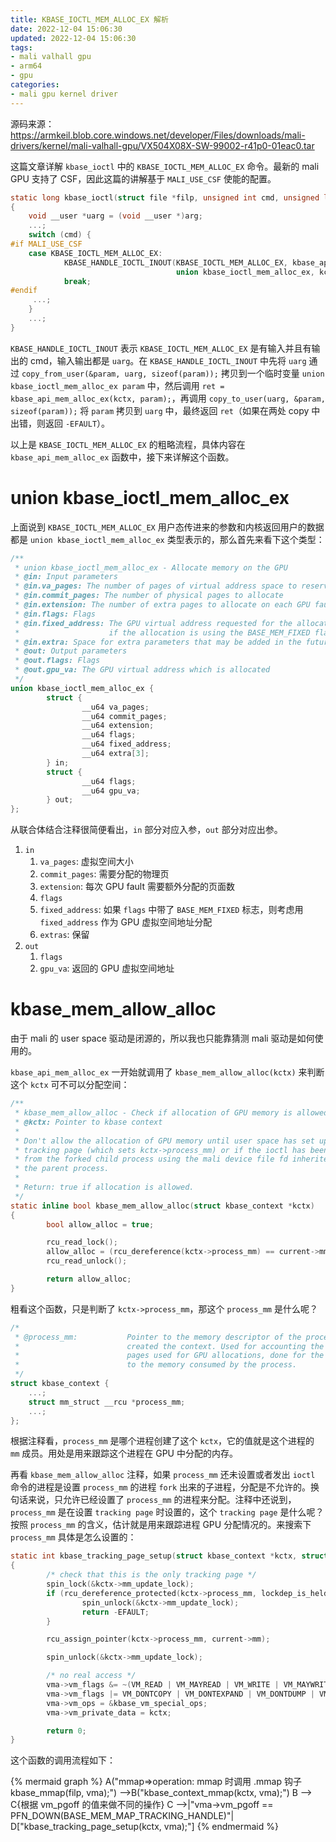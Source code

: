 ```yaml
---
title: KBASE_IOCTL_MEM_ALLOC_EX 解析
date: 2022-12-04 15:06:30
updated: 2022-12-04 15:06:30
tags:
- mali valhall gpu
- arm64
- gpu
categories:
- mali gpu kernel driver
---
```


源码来源：https://armkeil.blob.core.windows.net/developer/Files/downloads/mali-drivers/kernel/mali-valhall-gpu/VX504X08X-SW-99002-r41p0-01eac0.tar

这篇文章详解 `kbase_ioctl` 中的 `KBASE_IOCTL_MEM_ALLOC_EX` 命令。最新的 mali GPU 支持了 CSF，因此这篇的讲解基于 `MALI_USE_CSF` 使能的配置。

```c
static long kbase_ioctl(struct file *filp, unsigned int cmd, unsigned long arg)
{
    void __user *uarg = (void __user *)arg;
    ...;
    switch (cmd) {
#if MALI_USE_CSF
    case KBASE_IOCTL_MEM_ALLOC_EX:
    		KBASE_HANDLE_IOCTL_INOUT(KBASE_IOCTL_MEM_ALLOC_EX, kbase_api_mem_alloc_ex,
                                     union kbase_ioctl_mem_alloc_ex, kctx);
    		break;
#endif
     ...;
    }
    ...;
}
```

`KBASE_HANDLE_IOCTL_INOUT` 表示 `KBASE_IOCTL_MEM_ALLOC_EX` 是有输入并且有输出的 cmd，输入输出都是 `uarg`。在 `KBASE_HANDLE_IOCTL_INOUT` 中先将 `uarg` 通过 `copy_from_user(&param, uarg, sizeof(param));` 拷贝到一个临时变量 `union kbase_ioctl_mem_alloc_ex param` 中，然后调用 `ret = kbase_api_mem_alloc_ex(kctx, param);`，再调用 `copy_to_user(uarg, &param, sizeof(param));` 将 `param` 拷贝到 `uarg` 中，最终返回 `ret`（如果在两处 copy 中出错，则返回 `-EFAULT`）。

<!-- more -->

以上是 `KBASE_IOCTL_MEM_ALLOC_EX`  的粗略流程，具体内容在 `kbase_api_mem_alloc_ex` 函数中，接下来详解这个函数。

# union kbase_ioctl_mem_alloc_ex

上面说到 `KBASE_IOCTL_MEM_ALLOC_EX` 用户态传进来的参数和内核返回用户的数据都是 `union kbase_ioctl_mem_alloc_ex` 类型表示的，那么首先来看下这个类型：

```c
/**
 * union kbase_ioctl_mem_alloc_ex - Allocate memory on the GPU
 * @in: Input parameters
 * @in.va_pages: The number of pages of virtual address space to reserve
 * @in.commit_pages: The number of physical pages to allocate
 * @in.extension: The number of extra pages to allocate on each GPU fault which grows the region
 * @in.flags: Flags
 * @in.fixed_address: The GPU virtual address requested for the allocation,
 *                    if the allocation is using the BASE_MEM_FIXED flag.
 * @in.extra: Space for extra parameters that may be added in the future.
 * @out: Output parameters
 * @out.flags: Flags
 * @out.gpu_va: The GPU virtual address which is allocated
 */
union kbase_ioctl_mem_alloc_ex {
        struct {
                __u64 va_pages;
                __u64 commit_pages;
                __u64 extension;
                __u64 flags;
                __u64 fixed_address;
                __u64 extra[3];
        } in; 
        struct {
                __u64 flags;
                __u64 gpu_va;
        } out;
};
```

从联合体结合注释很简便看出，`in` 部分对应入参，`out` 部分对应出参。

1. `in`
   1. `va_pages`: 虚拟空间大小
   2. `commit_pages`: 需要分配的物理页
   3. `extension`: 每次 GPU fault 需要额外分配的页面数
   4. `flags`
   5. `fixed_address`: 如果 `flags` 中带了 `BASE_MEM_FIXED` 标志，则考虑用 `fixed_address` 作为 GPU 虚拟空间地址分配
   6. `extras`: 保留
2. `out`
   1. `flags`
   2. `gpu_va`: 返回的 GPU 虚拟空间地址



# kbase_mem_allow_alloc

由于 mali 的 user space 驱动是闭源的，所以我也只能靠猜测 mali 驱动是如何使用的。

`kbase_api_mem_alloc_ex` 一开始就调用了 `kbase_mem_allow_alloc(kctx)` 来判断这个 `kctx` 可不可以分配空间：

```c
/**
 * kbase_mem_allow_alloc - Check if allocation of GPU memory is allowed
 * @kctx: Pointer to kbase context
 *
 * Don't allow the allocation of GPU memory until user space has set up the
 * tracking page (which sets kctx->process_mm) or if the ioctl has been issued
 * from the forked child process using the mali device file fd inherited from
 * the parent process.
 *
 * Return: true if allocation is allowed.
 */
static inline bool kbase_mem_allow_alloc(struct kbase_context *kctx)
{
        bool allow_alloc = true;

        rcu_read_lock();
        allow_alloc = (rcu_dereference(kctx->process_mm) == current->mm);
        rcu_read_unlock();

        return allow_alloc;
}
```

粗看这个函数，只是判断了 `kctx->process_mm`，那这个 `process_mm` 是什么呢？

```c
/*
 * @process_mm:           Pointer to the memory descriptor of the process which
 *                        created the context. Used for accounting the physical
 *                        pages used for GPU allocations, done for the context,
 *                        to the memory consumed by the process.
 */
struct kbase_context {
    ...;
    struct mm_struct __rcu *process_mm;
    ...;
};
```

根据注释看，`process_mm` 是哪个进程创建了这个 `kctx`，它的值就是这个进程的 `mm` 成员。用处是用来跟踪这个进程在 GPU 中分配的内存。

再看 `kbase_mem_allow_alloc` 注释，如果 `process_mm` 还未设置或者发出 `ioctl` 命令的进程是设置 `process_mm` 的进程 `fork` 出来的子进程，分配是不允许的。换句话来说，只允许已经设置了 `process_mm` 的进程来分配。注释中还说到， `process_mm` 是在设置 `tracking page` 时设置的，这个 `tracking page` 是什么呢？按照 `process_mm` 的含义，估计就是用来跟踪进程 GPU 分配情况的。来搜索下 `process_mm` 具体是怎么设置的：

```c
static int kbase_tracking_page_setup(struct kbase_context *kctx, struct vm_area_struct *vma)
{
        /* check that this is the only tracking page */
        spin_lock(&kctx->mm_update_lock);
        if (rcu_dereference_protected(kctx->process_mm, lockdep_is_held(&kctx->mm_update_lock))) {
                spin_unlock(&kctx->mm_update_lock);
                return -EFAULT;
        }

        rcu_assign_pointer(kctx->process_mm, current->mm);

        spin_unlock(&kctx->mm_update_lock);

        /* no real access */
        vma->vm_flags &= ~(VM_READ | VM_MAYREAD | VM_WRITE | VM_MAYWRITE | VM_EXEC | VM_MAYEXEC);
        vma->vm_flags |= VM_DONTCOPY | VM_DONTEXPAND | VM_DONTDUMP | VM_IO;
        vma->vm_ops = &kbase_vm_special_ops;
        vma->vm_private_data = kctx;

        return 0;
}
```

这个函数的调用流程如下：

{% mermaid graph %}
A("mmap=>operation: mmap 时调用 .mmap 钩子 kbase_mmap(filp, vma);") -->B("kbase_context_mmap(kctx, vma);")
    B --> C{根据 vm_pgoff 的值来做不同的操作}
    C -->|"vma->vm_pgoff == PFN_DOWN(BASE_MEM_MAP_TRACKING_HANDLE)"| D["kbase_tracking_page_setup(kctx, vma);"]
{% endmermaid %}
